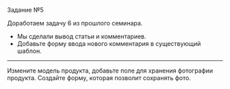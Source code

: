 Задание №5

Доработаем задачу 6 из прошлого семинара.
- Мы сделали вывод статьи и комментариев. 
- Добавьте форму ввода нового комментария в существующий шаблон.
---------------------------------------------------------------

Измените модель продукта, добавьте поле для хранения фотографии продукта.
Создайте форму, которая позволит сохранять фото.